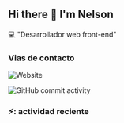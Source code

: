 ## Hi there 👋 I'm Nelson

:computer: "Desarrollador web front-end"

### Vias de contacto

![Website](https://img.shields.io/website?url=https%3A%2F%2Fnelsonlondono.es%2F)

![GitHub commit activity](https://img.shields.io/github/commit-activity/m/nelsonlondonodev/nelsonlondonodev)

### ⚡: actividad reciente
<!--RECENT_ACTIVITY:start-->
<!--RECENT_ACTIVITY:last_update-->
